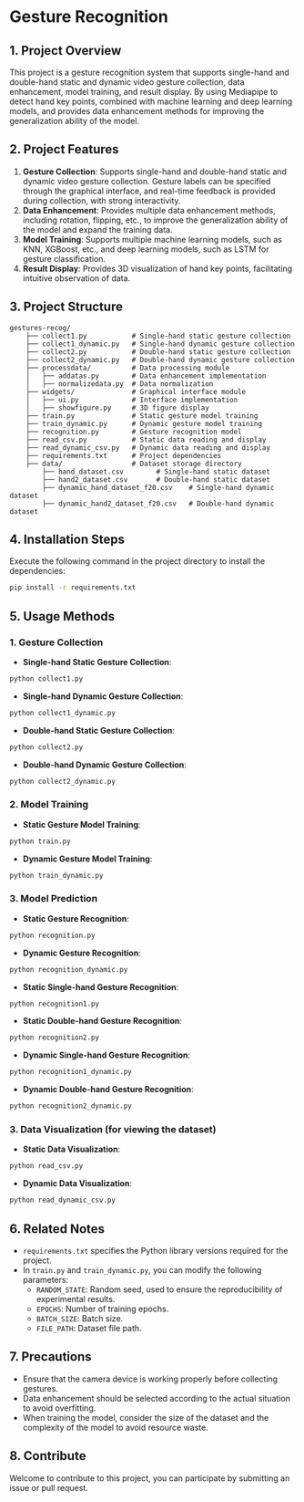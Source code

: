 # Gesture Recognition

## 1. Project Overview
This project is a gesture recognition system that supports single-hand and double-hand static and dynamic video gesture collection, data enhancement, model training, and result display. By using Mediapipe to detect hand key points, combined with machine learning and deep learning models, and provides data enhancement methods for improving the generalization ability of the model.

## 2. Project Features
1. **Gesture Collection**: Supports single-hand and double-hand static and dynamic video gesture collection. Gesture labels can be specified through the graphical interface, and real-time feedback is provided during collection, with strong interactivity.
2. **Data Enhancement**: Provides multiple data enhancement methods, including rotation, flipping, etc., to improve the generalization ability of the model and expand the training data.
3. **Model Training**: Supports multiple machine learning models, such as KNN, XGBoost, etc., and deep learning models, such as LSTM for gesture classification.
4. **Result Display**: Provides 3D visualization of hand key points, facilitating intuitive observation of data.

## 3. Project Structure
```
gestures-recog/
    ├── collect1.py           # Single-hand static gesture collection
    ├── collect1_dynamic.py   # Single-hand dynamic gesture collection
    ├── collect2.py           # Double-hand static gesture collection
    ├── collect2_dynamic.py   # Double-hand dynamic gesture collection
    ├── processdata/          # Data processing module
    │   ├── addatas.py        # Data enhancement implementation
    │   ├── normalizedata.py  # Data normalization
    ├── widgets/              # Graphical interface module
    │   ├── ui.py             # Interface implementation
    │   ├── showfigure.py     # 3D figure display
    ├── train.py              # Static gesture model training
    ├── train_dynamic.py      # Dynamic gesture model training
    ├── recognition.py        # Gesture recognition model
    ├── read_csv.py           # Static data reading and display
    ├── read_dynamic_csv.py   # Dynamic data reading and display
    ├── requirements.txt      # Project dependencies
    ├── data/                 # Dataset storage directory
        ├── hand_dataset.csv        # Single-hand static dataset
        ├── hand2_dataset.csv       # Double-hand static dataset
        ├── dynamic_hand_dataset_f20.csv    # Single-hand dynamic dataset
        ├── dynamic_hand2_dataset_f20.csv   # Double-hand dynamic dataset
```

## 4. Installation Steps
Execute the following command in the project directory to install the dependencies:
```bash
pip install -r requirements.txt
```

## 5. Usage Methods

### 1. Gesture Collection
- **Single-hand Static Gesture Collection**:
```bash
python collect1.py
```
- **Single-hand Dynamic Gesture Collection**:
```bash
python collect1_dynamic.py
```
- **Double-hand Static Gesture Collection**:
```bash
python collect2.py
```
- **Double-hand Dynamic Gesture Collection**:
```bash
python collect2_dynamic.py
```

### 2. Model Training
- **Static Gesture Model Training**:
```bash
python train.py
```
- **Dynamic Gesture Model Training**:
```bash
python train_dynamic.py
```

### 3. Model Prediction
- **Static Gesture Recognition**:
```bash
python recognition.py
```
- **Dynamic Gesture Recognition**:
```bash
python recognition_dynamic.py
```
- **Static Single-hand Gesture Recognition**:
```bash
python recognition1.py
```
- **Static Double-hand Gesture Recognition**:
```bash
python recognition2.py
```
- **Dynamic Single-hand Gesture Recognition**:
```bash
python recognition1_dynamic.py
```
- **Dynamic Double-hand Gesture Recognition**:
```bash
python recognition2_dynamic.py
```

### 3. Data Visualization (for viewing the dataset)
- **Static Data Visualization**:
```bash
python read_csv.py
```
- **Dynamic Data Visualization**:
```bash
python read_dynamic_csv.py
```

## 6. Related Notes
- `requirements.txt` specifies the Python library versions required for the project.
- In `train.py` and `train_dynamic.py`, you can modify the following parameters:
  - `RANDOM_STATE`: Random seed, used to ensure the reproducibility of experimental results.
  - `EPOCHS`: Number of training epochs.
  - `BATCH_SIZE`: Batch size.
  - `FILE_PATH`: Dataset file path.

## 7. Precautions
- Ensure that the camera device is working properly before collecting gestures.
- Data enhancement should be selected according to the actual situation to avoid overfitting.
- When training the model, consider the size of the dataset and the complexity of the model to avoid resource waste.

## 8. Contribute

Welcome to contribute to this project, you can participate by submitting an issue or pull request.
